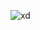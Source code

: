 ![xd](https://github.com/HenriqueCavassani/Calculadora-JS/assets/141665833/653e909a-e7b7-46a8-906b-7818700df8bb)
